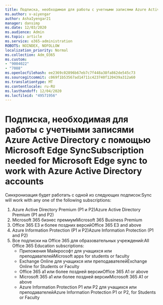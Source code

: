 ```yaml
---
title: Подписка, необходимая для работы с учетными записями Azure Active Directory с помощью Microsoft Edge Sync
ms.author: v-aiyengar
author: AshaIyengar21
manager: dansimp
ms.date: 12/03/2020
ms.audience: Admin
ms.topic: article
ms.service: o365-administration
ROBOTS: NOINDEX, NOFOLLOW
localization_priority: Normal
ms.collection: Adm_O365
ms.custom:
- "9004022"
- "7088"
ms.openlocfilehash: ee2369c02896b67eb7c7f448a38fa862de545c73
ms.sourcegitcommit: c069f1b53567ad14711c423740f120439a312a60
ms.translationtype: MT
ms.contentlocale: ru-RU
ms.lasthandoff: 12/04/2020
ms.locfileid: "49571956"
---
```

# <a name="subscription-needed-for-microsoft-edge-sync-to-work-with-azure-active-directory-accounts"></a><span data-ttu-id="2b733-102">Подписка, необходимая для работы с учетными записями Azure Active Directory с помощью Microsoft Edge Sync</span><span class="sxs-lookup"><span data-stu-id="2b733-102">Subscription needed for Microsoft Edge sync to work with Azure Active Directory accounts</span></span>

<span data-ttu-id="2b733-103">Синхронизация будет работать с одной из следующих подписок:</span><span class="sxs-lookup"><span data-stu-id="2b733-103">Sync will work with any one of the following subscriptions:</span></span>

1. <span data-ttu-id="2b733-104">Azure Active Directory Premium (P1 и P2)</span><span class="sxs-lookup"><span data-stu-id="2b733-104">Azure Active Directory Premium (P1 and P2)</span></span>
1. <span data-ttu-id="2b733-105">Microsoft 365 бизнес премиум</span><span class="sxs-lookup"><span data-stu-id="2b733-105">Microsoft 365 Business Premium</span></span>
1. <span data-ttu-id="2b733-106">Office 365 E3 и более поздних версий</span><span class="sxs-lookup"><span data-stu-id="2b733-106">Office 365 E3 and above</span></span>
1. <span data-ttu-id="2b733-107">Azure Information Protection (P1 и P2)</span><span class="sxs-lookup"><span data-stu-id="2b733-107">Azure Information Protection (P1 and P2)</span></span>
1. <span data-ttu-id="2b733-108">Все подписки на Office 365 для образовательных учреждений:</span><span class="sxs-lookup"><span data-stu-id="2b733-108">All Office 365 Education subscriptions:</span></span>
    - <span data-ttu-id="2b733-109">Приложения Майкрософт для учащихся или преподавателей</span><span class="sxs-lookup"><span data-stu-id="2b733-109">Microsoft apps for students or faculty</span></span>
    - <span data-ttu-id="2b733-110">Exchange Online для учащихся или преподавателей</span><span class="sxs-lookup"><span data-stu-id="2b733-110">Exchange Online for Students or Faculty</span></span>
    - <span data-ttu-id="2b733-111">Office 365 a1 или более поздней версии</span><span class="sxs-lookup"><span data-stu-id="2b733-111">Office 365 A1 or above</span></span>
    - <span data-ttu-id="2b733-112">Microsoft 365 a1 или более поздней версии</span><span class="sxs-lookup"><span data-stu-id="2b733-112">Microsoft 365 A1 or above</span></span>
    - <span data-ttu-id="2b733-113">Azure Information Protection P1 или P2 для учащихся или преподавателей</span><span class="sxs-lookup"><span data-stu-id="2b733-113">Azure Information Protection P1 or P2, for Students or Faculty</span></span>
